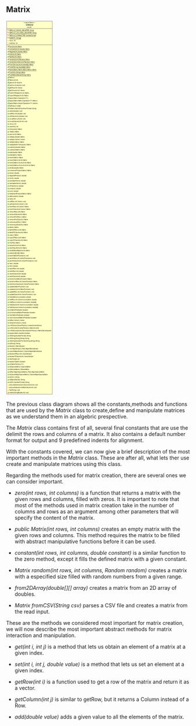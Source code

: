 ## Matrix

![image](uml/class_diagrams/matrix.png)

The previous class diagram shows all the constants,methods and functions that are used by the *Matrix* class to create,define and manipulate matrices as we understand them in an algebric prespective.

The *Matrix* class contains first of all, several final constants that are use the delimit the rows and columns of a matrix. It also contains a default number format for output and 9 predefined indents for alignment.

With the constants covered, we can now give a brief description of the most important methods in the *Matrix* class. These are after all, what lets ther use create and manipulate matrices using this class.

Regarding the methods used for matrix creation, there are several ones we can consider important.

* *zero(int rows, int columns)* is a function that returns a matrix with the given rows and columns, filled with zeros. It is important to note that most of the methods used in matrix creation take in the number of columns and rows as an argument among other parameters that will specify the content of the matrix.

* *public Matrix(int rows, int columns)* creates an empty matrix with the given rows and columns. This method requires the matrix to be filled with abstract manipulative functions before it can be used.

* *constant(int rows, int columns, double constant)* is a similar function to the zero method, except it fills the defined matrix with a given constant.

* *Matrix random(int rows, int columns, Random random)* creates a matrix with a especified size filled with random numbers from a given range.

* *from2DArray(double[][] array)* creates a matrix from an 2D array of doubles.

* *Matrix fromCSV(String csv)* parses a CSV file and creates a matrix from the read input.

These are the methods we considered most important for matrix creation, we will now describe the most important abstract methods for matrix interaction and manipulation.

* *get(int i, int j)* is a method that lets us obtain an element of a matrix at a given index.

* *set(int i, int j, double value)* is a method that lets us set an element at a given index.

* *getRow(int i)* is a function used to get a row of the matrix and return it as a vector.

* *getColumn(int j)* is similar to getRow, but it returns a Column instead of a Row.

* *add(double value)* adds a given value to all the elements of the matrix.


